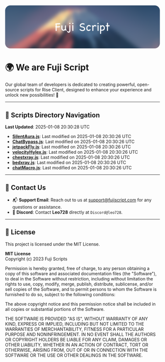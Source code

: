 ![Banner](.github/b.webp)

# 🌍 **We are Fuji Script**

Our global team of developers is dedicated to creating powerful, open-source scripts for Rise Client, designed to enhance your experience and unlock new possibilities! 🌟

---
<!-- SCRIPTS_NAVIGATION_START -->
## 📂 **Scripts Directory Navigation**

**Last Updated**: 2025-01-08 20:30:28 UTC

- **[SilentAura.js](scripts/SilentAura.js)**: Last modified on 2025-01-08 20:30:26 UTC
- **[ChatBypass.js](scripts/ChatBypass.js)**: Last modified on 2025-01-08 20:30:26 UTC
- **[jetpackFly.js](scripts/jetpackFly.js)**: Last modified on 2025-01-08 20:30:26 UTC
- **[velocityHylex.js](scripts/velocityHylex.js)**: Last modified on 2025-01-08 20:30:26 UTC
- **[chestxray.js](scripts/chestxray.js)**: Last modified on 2025-01-08 20:30:26 UTC
- **[bedxray.js](scripts/bedxray.js)**: Last modified on 2025-01-08 20:30:26 UTC
- **[chatMacro.js](scripts/chatMacro.js)**: Last modified on 2025-01-08 20:30:26 UTC

<!-- SCRIPTS_NAVIGATION_END -->

---

## 💬 **Contact Us**  
- 📬 **Support Email**: Reach out to us at [support@fujiscript.com](mailto:support@fujiscript.com) for any questions or assistance.  
- 💬 **Discord**: Contact **Leo728** directly at `Discord@leo728`.

---

## 📜 **License**

This project is licensed under the MIT License.  

**MIT License**  
Copyright (c) 2023 Fuji Scripts  

Permission is hereby granted, free of charge, to any person obtaining a copy of this software and associated documentation files (the "Software"), to deal in the Software without restriction, including without limitation the rights to use, copy, modify, merge, publish, distribute, sublicense, and/or sell copies of the Software, and to permit persons to whom the Software is furnished to do so, subject to the following conditions:  

The above copyright notice and this permission notice shall be included in all copies or substantial portions of the Software.  

THE SOFTWARE IS PROVIDED "AS IS", WITHOUT WARRANTY OF ANY KIND, EXPRESS OR IMPLIED, INCLUDING BUT NOT LIMITED TO THE WARRANTIES OF MERCHANTABILITY, FITNESS FOR A PARTICULAR PURPOSE AND NONINFRINGEMENT. IN NO EVENT SHALL THE AUTHORS OR COPYRIGHT HOLDERS BE LIABLE FOR ANY CLAIM, DAMAGES OR OTHER LIABILITY, WHETHER IN AN ACTION OF CONTRACT, TORT OR OTHERWISE, ARISING FROM, OUT OF OR IN CONNECTION WITH THE SOFTWARE OR THE USE OR OTHER DEALINGS IN THE SOFTWARE.  
